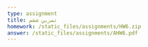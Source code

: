```yaml
---
type: assignment
title: تمرین ششم
homework: /static_files/assignments/HW6.zip
answer: /static_files/assignments/AHW6.pdf
---
```

